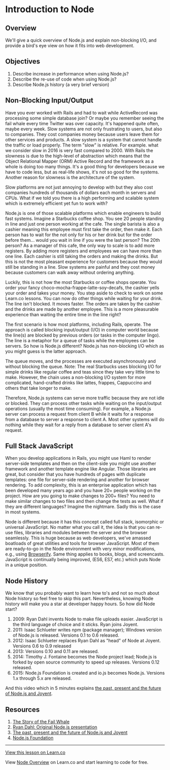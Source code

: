 # Introduction to Node

## Overview

We'll give a quick overview of Node.js and explain non-blocking I/O, and provide a bird's eye view on how it fits into web development.

## Objectives

1. Describe increase in performance when using Node.js?
1. Describe the re-use of code when using Node.js?
1. Describe Node.js history (a very brief version)

## Non-Blocking Input/Output

Have you ever worked with Rails and had to wait while ActiveRecord was processing some simple database join? Or maybe you remember seeing the fail whale every time Twitter was over capacity. It's happened quite often, maybe every week. Slow systems are not only frustrating to users, but also to companies. They cost companies money because users leave them for other services and products. A slow system is a system that cannot handle the traffic or load properly. The term "slow" is relative. For example. what we consider slow in 2016 is very fast compared to 2000. With Rails the slowness is due to the high-level of abstraction which means that the Object Relational Mapper (ORM) Active Record and the framework as a whole is doing too many things. It's a good thing for developers because we have to code less, but as real-life shows, it's not so good for the systems. Another reason for slowness is the architecture of the system.

Slow platforms are not just annoying to develop with but they also cost companies hundreds of thousands of dollars each month in servers and CPUs. What if we told you there is a high performing and scalable system which is extremely efficient yet fun to work with?

Node.js is one of those scalable platforms which enable engineers to build fast systems. Imagine a Starbucks coffee shop. You see 20 people standing in line and just one person working at the cafe. The single barista is also a cashier meaning this employee must first take the order, then make it. Each person has to wait for the not only for his or her drink but for the order before them... would you wait in line if you were the last person? The 20th person? As a manager of this cafe, the only way to scale is to add more registers. By adding more registers and employees we can have more than one line. Each cashier is still taking the orders and making the drinks. But this is not the most pleasant experience for customers because they would still be standing in a line. Slow systems are painful and they cost money because customers can walk away without ordering anything.

Luckily, this is not how the most Starbucks or coffee shops operate. You order your fancy choco-mocha-frappe-latte-soy-decafs, the cashier yells your order and takes your money. You step aside to check to work on some Learn.co lessons. You can now do other things while waiting for your drink. The line isn't blocked. It moves faster. The orders are taken by the cashier and the drinks are made by another employee. This is a more pleasurable experience than waiting the entire time in the line right?

The first scenario is how most platforms, including Rails, operate. The approach is called blocking input/output (I/O) in computer world because the line(s) are blocked by previous orders (or tasks in the computer lingo). The line is a metaphor for a queue of tasks while the employees can be servers. So how is Node.js different? Node.js has non-blocking I/O which as you might guess is the latter approach.

The queue moves, and the processes are executed asynchronously and without blocking the queue. Note: The real Starbucks uses blocking I/O for simple drinks like regular coffee and teas since they take very little time to make.  However, the chain uses a non-blocking I/O system for more complicated, hand-crafted drinks like lattes, frappes, Cappuccino and others that take longer to make.

Therefore, Node.js systems can serve more traffic because they are not idle or blocked. They can process other tasks while waiting on the input/output operations (usually the most time consuming). For example, a Node.js server can process a request from client B while it waits for a response from a database to server a response to client A. Most other systems will do nothing while they wait for a reply from a database to server client A's request.


## Full Stack JavaScript

When you develop applications in Rails, you might use Haml to render server-side templates and then on the client-side you might use another framework and another template engine like Angular. Those libraries are great, but consider that you have hundreds of pages with duplicate templates: one file for server-side rendering and another for browser rendering. To add complexity, this is an enterprise application which has been developed many years ago and you have 20+ people working on the project. How are you going to make changes to 200+ files? You need to make similar changes to two files and then change the tests as well. What if they are different languages? Imagine the nightmare. Sadly this is the case in most systems.

Node is different because it has this concept called full stack, isomorphic or universal JavaScript. No matter what you call it, the idea is that you can re-use files, libraries and modules between the server and the browser seamlessly. This is huge because as web developers, we've amassed boatloads of great utilities and tools for browser JavaScript. Most of them are ready-to-go in the Node environment with very minor modifications, e.g., using [Browserify](http://browserify.org). Same thing applies to books, blogs, and screencasts. JavaScript is continually being improved, (ES6, ES7, etc.) which puts Node in a unique position. 

## Node History

We know that you probably want to learn how to's and not so much about Node history so feel free to skip this part. Nevertheless, knowing Node history will make you a star at developer happy hours. So how did Node start?

1. 2009: Ryan Dahl invents Node to make file uploads easier. JavaScript is the third language of choice and it sticks. Ryan joins Joyent.
2. 2011: Isaac Schlueter writes npm (package manager); Windows version of Node.js is released. Versions 0.1 to 0.6 released.
3. 2012: Isaac Schlueter replaces Ryan Dahl as "head" of Node at Joyent. Versions 0.6 to 0.9 released
4. 2013: Versions 0.10 and 0.11 are released.
4. 2014: Timothy J. Fontaine becomes the Node project lead; Node.js is forked by open source community to speed up releases. Versions 0.12 released.
5. 2015: Node.js Foundation is created and io.js becomes Node.js. Versions 1.x through 5.x are released.

And this video which in 5 minutes explains [the past, present and the future of Node.js and Joyent](https://www.youtube.com/watch?v=dWwIHRLzLew).



## Resources

1. [The Story of the Fail Whale](http://readwrite.com/2008/07/17/the_story_of_the_fail_whale)
1. [Ryan Dahl: Original Node.js presentation](https://www.youtube.com/watch?v=ztspvPYybIY)
1. [The past, present and the future of Node.js and Joyent](https://www.youtube.com/watch?v=dWwIHRLzLew)
4. [Node.js Foundation](https://nodejs.org/en/foundation)

---

<a href='https://learn.co/lessons/node-overview' data-visibility='hidden'>View this lesson on Learn.co</a>

<p class='util--hide'>View <a href='https://learn.co/lessons/node-overview'>Node Overview</a> on Learn.co and start learning to code for free.</p>

